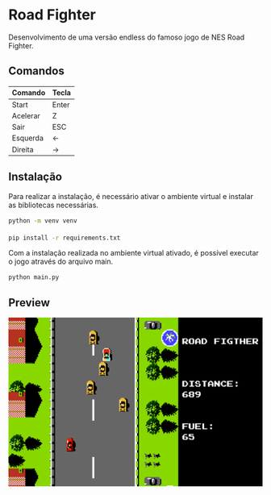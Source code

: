 # Road Fighter

Desenvolvimento de uma versão endless do famoso jogo de NES Road Fighter.

## Comandos

| Comando  | Tecla |
| -------- | ----- |
| Start    | Enter |
| Acelerar | Z     |
| Sair     | ESC   |
| Esquerda | <-    |
| Direita  | ->    |

## Instalação

Para realizar a instalação, é necessário ativar o ambiente virtual e instalar as bibliotecas necessárias.

```bash
python -m venv venv

pip install -r requirements.txt
```

Com a instalação realizada no ambiente virtual ativado, é possível executar o jogo através do arquivo main.

```bash
python main.py
```

## Preview

![Preview do Aplicativo](sprites/preview.png)
